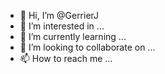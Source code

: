 - 👋 Hi, I’m @GerrierJ
- 👀 I’m interested in ...
- 🌱 I’m currently learning ...
- 💞️ I’m looking to collaborate on ...
- 📫 How to reach me ...

<!---
GerrierJ/GerrierJ is a ✨ special ✨ repository because its `README.md` (this file) appears on your GitHub profile.
You can click the Preview link to take a look at your changes.
--->
